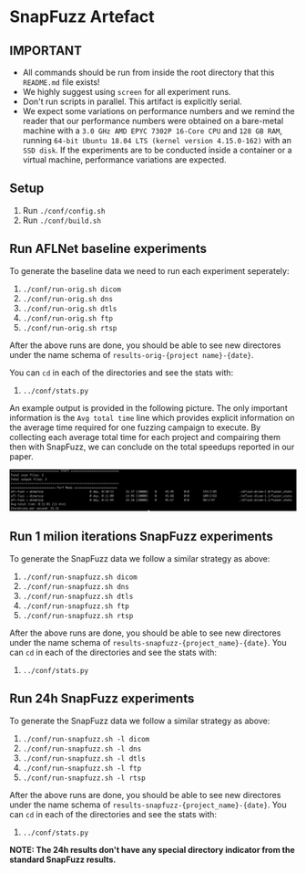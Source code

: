 # SnapFuzz Artefact

## IMPORTANT

- All commands should be run from inside the root directory that this `README.md` file exists!
- We highly suggest using `screen` for all experiment runs.
- Don't run scripts in parallel. This artifact is explicitly serial.
- We expect some variations on performance numbers and we remind the reader that our performance numbers were obtained on a bare-metal machine with a `3.0 GHz AMD EPYC 7302P 16-Core CPU` and `128 GB RAM`, running `64-bit Ubuntu 18.04 LTS (kernel version 4.15.0-162)` with an `SSD disk`. If the experiments are to be conducted inside a container or a virtual machine, performance variations are expected.

<!-- - Benchmark data from our own runs are under `gold-{orig,snapfuzz-1m,snapfuzz-24h}` directories. -->

## Setup

1. Run `./conf/config.sh`
1. Run `./conf/build.sh`

## Run AFLNet baseline experiments

To generate the baseline data we need to run each experiment seperately:

1. `./conf/run-orig.sh dicom`
1. `./conf/run-orig.sh dns`
1. `./conf/run-orig.sh dtls`
1. `./conf/run-orig.sh ftp`
1. `./conf/run-orig.sh rtsp`

After the above runs are done, you should be able to see new directores under the name schema of `results-orig-{project name}-{date}`.

You can `cd` in each of the directories and see the stats with:

1. `../conf/stats.py`

An example output is provided in the following picture. The only important information is the `Avg total time` line which provides explicit information on the average time required for one fuzzing campaign to execute. By collecting each average total time for each project and compairing them then with SnapFuzz, we can conclude on the total speedups reported in our paper.

![Example output of stats.py](./imgs/orig-out.png)

## Run 1 milion iterations SnapFuzz experiments

To generate the SnapFuzz data we follow a similar strategy as above:

1. `./conf/run-snapfuzz.sh dicom`
1. `./conf/run-snapfuzz.sh dns`
1. `./conf/run-snapfuzz.sh dtls`
1. `./conf/run-snapfuzz.sh ftp`
1. `./conf/run-snapfuzz.sh rtsp`

After the above runs are done, you should be able to see new directores under the name schema of `results-snapfuzz-{project_name}-{date}`. You can `cd` in each of the directories and see the stats with:

1. `../conf/stats.py`

## Run 24h SnapFuzz experiments

To generate the SnapFuzz data we follow a similar strategy as above:

1. `./conf/run-snapfuzz.sh -l dicom`
1. `./conf/run-snapfuzz.sh -l dns`
1. `./conf/run-snapfuzz.sh -l dtls`
1. `./conf/run-snapfuzz.sh -l ftp`
1. `./conf/run-snapfuzz.sh -l rtsp`

After the above runs are done, you should be able to see new directores under the name schema of `results-snapfuzz-{project_name}-{date}`. You can `cd` in each of the directories and see the stats with:

1. `../conf/stats.py`

**NOTE: The 24h results don't have any special directory indicator from the standard SnapFuzz results.**

<!-- ## Find new bugs

Group the 24h experiments together under a directory called `snapfuzz-24h`.

Run the following inside the AFLNet baseline experiment directories and the SnapFuzz 24h experiment directories:

1. `mkdir -p all_bugs && find . -name "id*" | grep "/replayable-crashes" | xargs -I{} cp --backup=numbered {} ./all_bugs && ls -1 ./all_bugs | wc -l`
    1. e.g. `cd ./gold-orig/dicom` and then the above command.
1. You should now have an `all_bugs` directory in each AFLNet experiment result and in each SnapFuzz experiment results.
1. Return back to the main `artefact` directory.
1. For each `all_bugs` directory you have, run: `./conf/autofind_bugs.sh -t <orig or snapfuzz> -e <any of the experiments above> <path_to_all_bugs_dir>`.
    1. In this step, our script will go through all buggy inputs and will record crashes under ASan for each benchmark suite. -->
